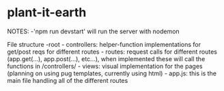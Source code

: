 # plant-it-earth
NOTES: 
    -'npm run devstart' will run the server with nodemon 
    
File structure
-root
    - controllers: helper-function implementations for get/post reqs for different routes
    - routes: request calls for different routes (app.get(...), app.post(...), etc...), when implemented these will call the functions in /controllers/
    - views: visual implementation for the pages (planning on using pug templates, currently using html)
    - app.js: this is the main file handling all of the different routes